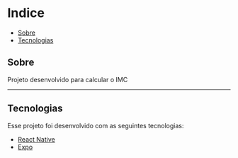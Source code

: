 

# Indice

- [Sobre](#-Sobre)
- [Tecnologias](#-Tecnologias)


##  Sobre

Projeto desenvolvido para calcular o IMC

---
## Tecnologias

Esse projeto foi desenvolvido com as seguintes tecnologias:

- [React Native](https://facebook.github.io/react-native/)
- [Expo](https://expo.io/)

